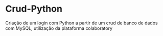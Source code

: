 # Crud-Python
Criação de um login com Python a partir de um crud de banco de dados com MySQL,
utilização da plataforma colaboratory
